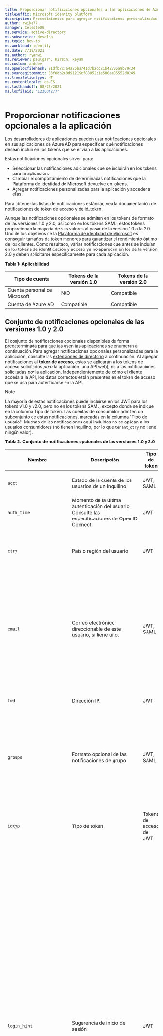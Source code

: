```yaml
---
title: Proporcionar notificaciones opcionales a las aplicaciones de Azure AD
titleSuffix: Microsoft identity platform
description: Procedimientos para agregar notificaciones personalizadas o adicionales a los tokens SAML 2.0 y JSON Web Token (JWT) que emite la Plataforma de identidad de Microsoft.
author: rwike77
manager: CelesteDG
ms.service: active-directory
ms.subservice: develop
ms.topic: how-to
ms.workload: identity
ms.date: 7/19/2021
ms.author: ryanwi
ms.reviewer: paulgarn, hirsin, keyam
ms.custom: aaddev
ms.openlocfilehash: 91dfb7c7a4a25ba741d7b2dc21b42705a9b79c34
ms.sourcegitcommit: 03f0db2e8d91219cf88852c1e500ae86552d8249
ms.translationtype: HT
ms.contentlocale: es-ES
ms.lasthandoff: 08/27/2021
ms.locfileid: "123034277"
---
```

# <a name="provide-optional-claims-to-your-app"></a>Proporcionar notificaciones opcionales a la aplicación

Los desarrolladores de aplicaciones pueden usar notificaciones opcionales en sus aplicaciones de Azure AD para especificar qué notificaciones desean incluir en los tokens que se envían a las aplicaciones.

Estas notificaciones opcionales sirven para:

- Seleccionar las notificaciones adicionales que se incluirán en los tokens para la aplicación.
- Cambiar el comportamiento de determinadas notificaciones que la Plataforma de identidad de Microsoft devuelve en tokens.
- Agregar notificaciones personalizadas para la aplicación y acceder a ellas.

Para obtener las listas de notificaciones estándar, vea la documentación de notificaciones de [token de acceso](access-tokens.md) y de [id_token](id-tokens.md).

Aunque las notificaciones opcionales se admiten en los tokens de formato de las versiones 1.0 y 2.0, así como en los tokens SAML, estos tokens proporcionan la mayoría de sus valores al pasar de la versión 1.0 a la 2.0. Uno de los objetivos de la [Plataforma de identidad de Microsoft](./v2-overview.md) es conseguir tamaños de token menores para garantizar el rendimiento óptimo de los clientes. Como resultado, varias notificaciones que antes se incluían en los tokens de identificación y acceso ya no aparecen en los de la versión 2.0 y deben solicitarse específicamente para cada aplicación.

**Tabla 1: Aplicabilidad**

| Tipo de cuenta               | Tokens de la versión 1.0 | Tokens de la versión 2.0 |
|----------------------------|-------------|-------------|
| Cuenta personal de Microsoft | N/D         | Compatible   |
| Cuenta de Azure AD           | Compatible   | Compatible   |

## <a name="v10-and-v20-optional-claims-set"></a>Conjunto de notificaciones opcionales de las versiones 1.0 y 2.0

El conjunto de notificaciones opcionales disponibles de forma predeterminada para que las usen las aplicaciones se enumeran a continuación. Para agregar notificaciones opcionales personalizadas para la aplicación, consulte las [extensiones de directorio](#configuring-directory-extension-optional-claims) a continuación. Al agregar notificaciones al **token de acceso**, estas se aplicarán a los tokens de acceso solicitados *para* la aplicación (una API web), no a las notificaciones solicitadas *por* la aplicación. Independientemente de cómo el cliente acceda a la API, los datos correctos están presentes en el token de acceso que se usa para autenticarse en la API.

> [!NOTE]
>La mayoría de estas notificaciones puede incluirse en los JWT para los tokens v1.0 y v2.0, pero no en los tokens SAML, excepto donde se indique en la columna Tipo de token. Las cuentas de consumidor admiten un subconjunto de estas notificaciones, marcadas en la columna "Tipo de usuario".  Muchas de las notificaciones aquí incluidas no se aplican a los usuarios consumidores (no tienen inquilino, por lo que `tenant_ctry` no tiene ningún valor).

**Tabla 2: Conjunto de notificaciones opcionales de las versiones 1.0 y 2.0**

| Nombre                       |  Descripción   | Tipo de token | Tipo de usuario | Notas  |
|----------------------------|----------------|------------|-----------|--------|
| `acct`                | Estado de la cuenta de los usuarios de un inquilino | JWT, SAML | | Si el usuario es miembro del inquilino, el valor es `0`. Si es un invitado, el valor es `1`. |
| `auth_time`                | Momento de la última autenticación del usuario. Consulte las especificaciones de Open ID Connect| JWT        |           |  |
| `ctry`                     | País o región del usuario | JWT |  | Azure AD devuelve la notificación opcional `ctry` si existe, y el valor del campo es un código de país o región estándar de dos letras, como FR, JP, SZ, etc. |
| `email`                    | Correo electrónico direccionable de este usuario, si tiene uno.  | JWT, SAML | MSA, Azure AD | Si el usuario es un invitado en el inquilino, este valor se incluye de forma predeterminada.  Para los usuarios administrados (aquellos dentro del inquilino), se debe solicitar a través de esta notificación opcional o, únicamente en la versión 2.0, con el ámbito OpenID.  Para los usuarios administrados, se debe establecer la dirección de correo electrónico en el [portal de administración de Office](https://portal.office.com/adminportal/home#/users).|
| `fwd`                      | Dirección IP.| JWT    |   | Agrega la dirección IPv4 original del cliente solicitante (cuando se encuentra en una red virtual) |
| `groups`| Formato opcional de las notificaciones de grupo |JWT, SAML| |Se usa con la opción de configuración GroupMembershipClaims en el [manifiesto de la aplicación](reference-app-manifest.md), que se debe establecer también. Para más información, vea las [notificaciones de grupo](#configuring-groups-optional-claims) abajo. Para más información sobre las notificaciones de grupo, vea [Cómo configurar notificaciones de grupo](../hybrid/how-to-connect-fed-group-claims.md)
| `idtyp`                    | Tipo de token   | Tokens de acceso de JWT | Especial: únicamente en tokens de acceso de solo aplicación |  El valor es `app` cuando el token es un token de solo aplicación. Esta es la forma más precisa para que una API determine si un token es un token de aplicación o un token de usuario + aplicación.|
| `login_hint`               | Sugerencia de inicio de sesión   | JWT | MSA, Azure AD | Una notificación de sugerencia de inicio de sesión opaca y de confianza.  Esta notificación es el mejor valor que se puede usar para el parámetro `login_hint` de OAuth en todos los flujos para el inicio de sesión único.  También se puede pasar entre aplicaciones para ayudar en el inicio de sesión único en modo silencioso: la aplicación A puede iniciar la sesión de un usuario, leer la notificación `login_hint` y, a continuación, enviar la notificación y el contexto del inquilino actual a la aplicación B en la cadena o fragmento de la cadena de consulta cuando el usuario hace clic en un vínculo que le lleva a la aplicación B. Para evitar problemas de confiabilidad y condiciones de carrera, la notificación `login_hint` *no* incluye el inquilino actual del usuario y tiene como valor predeterminado el inquilino principal del usuario cuando se usa.  Si trabaja en un escenario de invitado, en el que el usuario es de otro inquilino, debe proporcionar un identificador de inquilino en la solicitud de inicio de sesión y pasar lo mismo a las aplicaciones con las que esté asociado. Sin embargo, esta notificación está pensada para su uso con la funcionalidad `login_hint` existente del SDK, como se ha expuesto. |
| `sid`                      | Identificador de sesión que se usa para el cierre de cada sesión de usuario. | JWT        |  Cuentas personal y de Azure AD.   |         |
| `tenant_ctry`              | País o región del inquilino de recursos | JWT | | Igual que `ctry`, salvo que un administrador lo establezca en un nivel de inquilino.  También debe ser un valor estándar de dos letras. |
| `tenant_region_scope`      | Región del inquilino de los recursos | JWT        |           | |
| `upn`                      | UserPrincipalName | JWT, SAML  |           | Un identificador del usuario que se puede usar con el parámetro username_hint.  No es un identificador duradero para el usuario y no debe usarse para identificar de forma exclusiva la información del usuario (por ejemplo, como una clave de base de datos). En su lugar, use el id. de objeto de usuario (`oid`) como clave de base de datos. Los usuarios que inician sesión con un [id. de inicio de sesión alternativo](../authentication/howto-authentication-use-email-signin.md) no deben mostrar su nombre principal de usuario (UPN). En su lugar, use las siguientes notificaciones de token de identificador para mostrar el estado de inicio de sesión al usuario: `preferred_username` o `unique_name` para los tokens v1 y `preferred_username` para los tokens v2. Aunque esta notificación se incluye automáticamente, puede especificarla como opcional para adjuntar propiedades adicionales y así modificarle el comportamiento para los usuarios invitados Debe usar la notificación `login_hint` para el uso de `login_hint`: los identificadores legibles como el UPN no son de confianza.|
| `verified_primary_email`   | Procede del valor PrimaryAuthoritativeEmail del usuario.      | JWT        |           |         |
| `verified_secondary_email` | Procede del valor SecondaryAuthoritativeEmail del usuario.   | JWT        |           |        |
| `vnet`                     | Información del especificador de la red virtual | JWT        |           |      |
| `xms_pdl`             | Ubicación de datos preferida   | JWT | | En los inquilinos multigeográficos, la ubicación de datos preferida es el código de tres letras que muestra la región geográfica en la que se encuentra el usuario. Para más información, vea la [documentación de Azure AD Connect acerca de la ubicación de datos preferida](../hybrid/how-to-connect-sync-feature-preferreddatalocation.md).<br/>Por ejemplo: `APC` para Asia Pacífico. |
| `xms_pl`                   | Idioma preferido del usuario  | JWT ||Idioma preferido del usuario, si se establece. Se origina desde su inquilino principal, en escenarios de acceso de invitado. Con formato LL-CC ("en-us"). |
| `xms_tpl`                  | Idioma preferido del inquilino| JWT | | Idioma preferido del inquilino de recursos, si se establece. Con formato LL ("en"). |
| `ztdid`                    | Identificador de implementación sin interacción | JWT | | La identidad del dispositivo usada en [Windows AutoPilot](/windows/deployment/windows-autopilot/windows-10-autopilot). |

## <a name="v20-specific-optional-claims-set"></a>Conjunto de notificaciones opcionales específicas de la versión 2.0

Estas notificaciones siempre se incluyen en los tokens de la versión 1.0 de Azure AD, pero no en los de la versión 2.0, a menos que se solicite. Estas notificaciones solo son válidas en los JWT (tokens de identificación y de acceso).

**Tabla 3: Notificaciones opcionales exclusivas de la versión 2.0**

| Notificación de JWT     | Nombre                            | Descripción                                | Notas |
|---------------|---------------------------------|-------------|-------|
| `ipaddr`      | Dirección IP                      | Dirección IP del cliente desde el que se inició sesión.   |       |
| `onprem_sid`  | Identificador de seguridad local |                                             |       |
| `pwd_exp`     | Tiempo de expiración de la contraseña        | Fecha y hora a la que expira la contraseña. |       |
| `pwd_url`     | Cambiar dirección URL de contraseña             | Dirección URL que el usuario puede visitar para cambiar la contraseña.   |   |
| `in_corp`     | Dentro de red corporativa        | Indica si el cliente ha iniciado sesión desde la red corporativa. En caso contrario, la notificación no se incluye.   |  En función de la configuración de las [IP de confianza](../authentication/howto-mfa-mfasettings.md#trusted-ips) de MFA.    |
| `family_name` | Apellido                       | Proporciona el apellido del usuario según está definido en el objeto de usuario. <br>"family_name": "Miller" | Se admite en MSA y Azure AD. Requiere el ámbito `profile`.   |
| `given_name`  | Nombre                      | Proporciona el nombre de pila o "dado" del usuario, tal como se establece en el objeto de usuario.<br>"given_name": "Frank"                   | Se admite en MSA y Azure AD.  Requiere el ámbito `profile`. |
| `upn`         | Nombre principal del usuario | Un identificador del usuario que se puede usar con el parámetro username_hint.  No es un identificador duradero para el usuario y no debe usarse para identificar de forma exclusiva la información del usuario (por ejemplo, como una clave de base de datos). En su lugar, use el id. de objeto de usuario (`oid`) como clave de base de datos. Los usuarios que inician sesión con un [id. de inicio de sesión alternativo](../authentication/howto-authentication-use-email-signin.md) no deben mostrar su nombre principal de usuario (UPN). En su lugar, use la notificación `preferred_username` para mostrar el estado de inicio de sesión al usuario. | Consulte a continuación las [propiedades adicionales](#additional-properties-of-optional-claims) de la configuración de la notificación. Requiere el ámbito `profile`.|

## <a name="v10-specific-optional-claims-set"></a>Conjunto de notificaciones opcionales específicas de la versión 1.0

Algunas de las mejoras del formato de token de la versión 2 están disponibles para las aplicaciones que usan el formato de token de la 1, ya que ayudan a mejorar la seguridad y la confiabilidad. Estas no surtirán efecto en los tokens de identificador solicitados desde el punto de conexión de la versión 2 ni en los tokens de acceso para las API que usan el formato de token de la versión 2. Estos solo se aplican a los token de JWT, no a los de SAML. 

**Tabla 4: Notificaciones opcionales exclusivas de la versión 1.0**


| Notificación de JWT     | Nombre                            | Descripción | Notas |
|---------------|---------------------------------|-------------|-------|
|`aud`          | Público | Siempre está presente en JWT, pero en los tokens de acceso v1 se puede emitir de varias maneras: cualquier URI de appID, con o sin una barra diagonal final, así como el identificador de cliente del recurso. Puede resultar difícil de codificar con esta aleatoriedad al realizar la validación de tokens.  Use las [propiedades adicionales para esta notificación](#additional-properties-of-optional-claims) a fin de asegurarse de que siempre se establezca en el identificador del cliente del recurso en los tokens de acceso de la versión 1. | Solo tokens de acceso JWT de la versión 1|
|`preferred_username` | Nombre de usuario preferido        | Proporciona la notificación de nombre de usuario preferido en los tokens de la versión 1. Esto facilita que las aplicaciones proporcionen sugerencias de nombre de usuario e indiquen nombres para mostrar legibles, independientemente de su tipo de token.  Se recomienda usar esta notificación opcional en lugar de `upn` o `unique_name`, por ejemplo. | Tokens de identificador y tokens de acceso de la versión 1 |

### <a name="additional-properties-of-optional-claims"></a>Propiedades adicionales de las notificaciones opcionales

Algunas notificaciones opcionales se pueden configurar para cambiar la manera de devolver la notificación. Estas propiedades adicionales se utilizan principalmente para ayudar a la migración de aplicaciones locales con expectativas de datos diferentes. Por ejemplo, `include_externally_authenticated_upn_without_hash` ayuda con los clientes que no pueden admitir almohadillas (`#`) en el UPN.

**Tabla 4: Valores para configurar las notificaciones opcionales**

| Nombre de propiedad  | Nombre de la propiedad adicional | Descripción |
|----------------|--------------------------|-------------|
| `upn`          |                          | Puede usarse en respuestas SAML y JWT y para los token v1.0 y v2.0. |
|                | `include_externally_authenticated_upn`  | Incluye el nombre principal de usuario invitado tal como se almacenó en el inquilino de recursos. Por ejemplo: `foo_hometenant.com#EXT#@resourcetenant.com` |
|                | `include_externally_authenticated_upn_without_hash` | Igual que antes, excepto que las marcas hash (`#`) se reemplazan con guiones bajos (`_`); por ejemplo, `foo_hometenant.com_EXT_@resourcetenant.com`|
| `aud`          |                          | En los tokens de acceso de la versión 1, se usa para cambiar el formato de la notificación `aud`.  Esto no tiene ningún efecto en los tokens de la versión 2 ni en los tokens de identificador de ninguna versión, donde la notificación `aud` es siempre el identificador del cliente. Use esta configuración para asegurarse de que la API pueda realizar la validación de las audiencias más fácilmente. Al igual que todas las notificaciones opcionales que afectan al token de acceso, el recurso de la solicitud debe establecer esta notificación opcional, ya que los recursos poseen el token de acceso.|
|                | `use_guid`               | Emite el identificador de cliente del recurso (API) en formato GUID como notificación `aud` siempre en lugar de que sea dependiente del entorno de ejecución. Por tanto, si un recurso establece esta marca y su identificador de cliente es `bb0a297b-6a42-4a55-ac40-09a501456577`, cualquier aplicación que solicite un token de acceso para ese recurso recibirá un token de acceso con `aud`: `bb0a297b-6a42-4a55-ac40-09a501456577`. </br></br> Sin este conjunto de notificaciones, una API podría obtener tokens con una notificación `aud` de `api://MyApi.com`, `api://MyApi.com/`, `api://myapi.com/AdditionalRegisteredField` o cualquier otro valor establecido como un URI de identificador de aplicación para esa API, así como el identificador de cliente del recurso. |

#### <a name="additional-properties-example"></a>Ejemplo de propiedades adicionales

```json
"optionalClaims": {
    "idToken": [
        {
            "name": "upn",
            "essential": false,
            "additionalProperties": [
                "include_externally_authenticated_upn"
            ]
        }
    ]
}
```

Este objeto OptionalClaims hace que el token de identificador devuelto al cliente incluya una notificación `upn` con el inquilino de inicio adicional y la información de los recursos del inquilino. La notificación `upn` solo cambia en el token si el usuario es un invitado en el inquilino (que usa un IDP diferente para la autenticación).

## <a name="configuring-optional-claims"></a>Configuración de notificaciones opcionales

> [!IMPORTANT]
> Los tokens de acceso **siempre** se generan mediante el manifiesto del recurso, no del cliente,  con lo cual en la solicitud `...scope=https://graph.microsoft.com/user.read...`, el recurso es Microsoft Graph API.  Por lo tanto, el token de acceso se crea usando el manifiesto de Microsoft Graph API, no el manifiesto del cliente.  Cambiar el manifiesto de la aplicación nunca hará que los tokens de Microsoft Graph API tengan un aspecto diferente.  Para confirmar que los cambios realizados en `accessToken` han surtido efecto, solicite un token para la aplicación, no otra aplicación.

Puede configurar notificaciones opcionales para la aplicación mediante la interfaz de usuario o el manifiesto.

1. Vaya a <a href="https://portal.azure.com/" target="_blank">Azure Portal</a>. 
1. Busque y seleccione **Azure Active Directory**.
1. En **Administrar**, seleccione **Registros de aplicaciones**.
1. Seleccione en la lista la aplicación para la que desea configurar notificaciones opcionales.

**Configuración de notificaciones opcionales mediante la interfaz de usuario:**

[![Configuración de notificaciones opcionales en la interfaz de usuario](./media/active-directory-optional-claims/token-configuration.png)](./media/active-directory-optional-claims/token-configuration.png)

1. En **Administrar**, seleccione **Configuración del token**.
   - La hoja **Configuración del token** de la opción de la interfaz de usuario no está disponible para las aplicaciones registradas en un inquilino de Azure AD B2C que se puede configurar mediante la modificación del manifiesto de aplicación. Para más información, consulte [Adición de notificaciones y personalización de la entrada del usuario mediante directivas personalizadas en Azure Active Directory B2C](../../active-directory-b2c/configure-user-input.md).  

1. Seleccione **Agregar notificación opcional**.
1. Seleccione el tipo de token que desea configurar.
1. Seleccione las notificaciones opcionales que va a agregar.
1. Seleccione **Agregar**.


**Configuración de notificaciones opcionales mediante el manifiesto de aplicación:**

[![Muestra cómo configurar notificaciones opcionales mediante el manifiesto de aplicación.](./media/active-directory-optional-claims/app-manifest.png)](./media/active-directory-optional-claims/app-manifest.png)

1. En **Administrar**, seleccione **Manifiesto**. Se abrirá un editor de manifiestos basado en web que le permitirá editar el manifiesto. Si lo desea, puede seleccionar **Descargar**, editar el manifiesto de forma local y, a continuación, usar **Cargar** para volver a aplicarlo a la aplicación. Para más información sobre el manifiesto de aplicación, consulte el [artículo Descripción del manifiesto de aplicación de Azure AD](reference-app-manifest.md).

    La siguiente entrada del manifiesto de aplicación agrega las notificaciones opcionales auth_time, ipaddr y upn a los tokens de identificador, acceso y SAML.

    ```json
    "optionalClaims": {
        "idToken": [
            {
                "name": "auth_time",
                "essential": false
            }
        ],
        "accessToken": [
            {
                "name": "ipaddr",
                "essential": false
            }
        ],
        "saml2Token": [
            {
                "name": "upn",
                "essential": false
            },
            {
                "name": "extension_ab603c56068041afb2f6832e2a17e237_skypeId",
                "source": "user",
                "essential": false
            }
        ]
    }
    ```

2. Cuando termine, seleccione **Guardar**. Ahora, las notificaciones opcionales especificadas se incluirán en los tokens de la aplicación.


### <a name="optionalclaims-type"></a>Tipo OptionalClaims

Indica las notificaciones opcionales solicitadas por una aplicación. Una aplicación puede configurar que las notificaciones opcionales se devuelvan en los tres tipos de tokens (de identificación, de acceso y SAML 2) que reciba desde el servicio de token de seguridad. La aplicación puede configurar un conjunto diferente de notificaciones opcionales que se devuelva en cada tipo de token. La propiedad OptionalClaims de la entidad de la aplicación es un objeto OptionalClaims.

**Tabla 5: Propiedades del tipo OptionalClaims**

| Nombre          | Tipo                       | Descripción                                           |
|---------------|----------------------------|-------------------------------------------------------|
| `idToken`     | Colección (OptionalClaim) | Notificaciones opcionales que se devuelven en el token de identificación de JWT.     |
| `accessToken` | Colección (OptionalClaim) | Notificaciones opcionales que se devuelven en el token de acceso de JWT. |
| `saml2Token`  | Colección (OptionalClaim) | Notificaciones opcionales que se devuelven en el token SAML de JWT.       |

### <a name="optionalclaim-type"></a>Tipo OptionalClaim

Contiene una notificación opcional asociada a una aplicación o una entidad de servicio. Las propiedades idToken, accessToken y saml2Token del tipo [OptionalClaims](/graph/api/resources/optionalclaims) son una colección de OptionalClaim.
Si lo admite una notificación concreta, también puede modificar el comportamiento de OptionalClaim con el campo AdditionalProperties.

**Tabla 6: Propiedades del tipo OptionalClaim**

| Nombre                   | Tipo                    | Descripción                                                                                                                                                                                                                                                                                                   |
|------------------------|-------------------------|---------------------------------------------------------------------------------------------------------------------------------------------------------------------------------------------------------------------------------------------------------------------------------------------------------------|
| `name`                 | Edm.String              | Nombre de la notificación opcional.                                                                                                                                                                                                                                                                               |
| `source`               | Edm.String              | Origen (objeto de directorio) de la notificación. Hay unas notificaciones predefinidas y otras definidas por el usuario desde las propiedades de extensión. Si el valor de origen es null, es una notificación opcional predefinida. Si el valor de origen es user, el valor de la propiedad name es la propiedad de extensión del objeto de usuario. |
| `essential`            | Edm.Boolean             | Si el valor es true, la notificación especificada por el cliente es necesaria garantizar una experiencia de autorización sin problemas para la tarea concreta solicitada por el usuario final. El valor predeterminado es false.                                                                                                                 |
| `additionalProperties` | Colección (Edm.String) | Propiedades adicionales de la notificación. Si existe una propiedad en esta colección, modifica el comportamiento de la notificación opcional especificada en la propiedad name.                                                                                                                                                   |

## <a name="configuring-directory-extension-optional-claims"></a>Configuración de notificaciones opcionales de extensión de directorio

Además del conjunto de notificaciones opcionales estándar, también se pueden configurar tokens para incluir las extensiones. Para obtener más información, consulte [la documentación de extensionProperty de Microsoft Graph](/graph/api/resources/extensionproperty).

Las notificaciones opcionales no admiten las extensiones abiertas y de esquema; solo las extensiones de directorio de estilo de AAD-Graph. Esta característica es útil para adjuntar información de usuario adicional que puede usar la aplicación, por ejemplo, un identificador adicional o la opción de configuración importante que el usuario haya establecido. Vea la parte inferior de esta página para obtener un ejemplo.

Las extensiones de esquema de directorio son una característica solo de Azure AD. Si el manifiesto de aplicación solicita una extensión personalizada y un usuario de MSA inicia sesión en la aplicación, estas extensiones no se devolverán.

### <a name="directory-extension-formatting"></a>Formato de extensión de directorio

Al configurar las notificaciones opcionales de la extensión de directorio mediante el manifiesto de aplicación, use el nombre completo de la extensión (en el formato: `extension_<appid>_<attributename>`). `<appid>` debe coincidir con el identificador de la aplicación que solicita la notificación.

En el JWT, estas notificaciones se emitirán con el siguiente formato de nombre: `extn.<attributename>`.

En los tokens SAML, estas notificaciones se emitirán con el siguiente formato de identificador uniforme de recursos: `http://schemas.microsoft.com/identity/claims/extn.<attributename>`.

## <a name="configuring-groups-optional-claims"></a>Configuración de notificaciones opcionales de grupo

En esta sección se describen las opciones de configuración de notificaciones opcionales para cambiar los atributos de grupo usados en las notificaciones de grupo, desde el atributo objectID de grupo predeterminado a los atributos que se sincronizan desde una instalación local de Active Directory de Windows. Puede configurar notificaciones opcionales de grupo para la aplicación mediante la interfaz de usuario o el manifiesto.

> [!IMPORTANT]
> Consulte [Configurar notificaciones de grupo de aplicaciones con Azure AD](../hybrid/how-to-connect-fed-group-claims.md) para obtener más detalles, incluidas algunas salvedades importantes sobre las notificaciones de grupo de los atributos locales.

**Configuración de notificaciones opcionales de grupo mediante la interfaz de usuario:**

1. Inicie sesión en <a href="https://portal.azure.com/" target="_blank">Azure Portal</a>.
1. Después de haberse autenticado, elija el inquilino de Azure AD; para ello, selecciónelo en la esquina superior derecha de la página.
1. Busque y seleccione **Azure Active Directory**.
1. En **Administrar**, seleccione **Registros de aplicaciones**.
1. Seleccione en la lista la aplicación para la que desea configurar notificaciones opcionales.
1. En **Administrar**, seleccione **Configuración del token**.
1. Seleccione **Agregar notificación de grupos**.
1. Seleccione los tipos de grupo que se van a devolver (**Grupos de seguridad**, **Roles de directorio**, **Todos los grupos** o **Grupos asignados a la aplicación**). La opción **Grupos asignados a la aplicación** solo incluye esos grupos. La opción **Todos los grupos** incluye **SecurityGroup**, **DirectoryRole** y **DistributionList**, pero no **Grupos asignados a la aplicación**. 
1. Opcional: seleccione las propiedades de tipo de token específico para modificar el valor de notificaciones de grupos para que contenga los atributos de grupo locales o para cambiar el tipo de notificaciones a un rol.
1. Seleccione **Guardar**.

**Configuración de notificaciones opcionales de grupo mediante el manifiesto de aplicación:**

1. Inicie sesión en <a href="https://portal.azure.com/" target="_blank">Azure Portal</a>.
1. Después de haberse autenticado, elija el inquilino de Azure AD; para ello, selecciónelo en la esquina superior derecha de la página.
1. Busque y seleccione **Azure Active Directory**.
1. Seleccione en la lista la aplicación para la que desea configurar notificaciones opcionales.
1. En **Administrar**, seleccione **Manifiesto**.
1. Agregue la siguiente entrada mediante el editor de manifiestos:

   Los valores válidos son:

   - "Todos" (esta opción incluye SecurityGroup, DirectoryRole y DistributionList)
   - "SecurityGroup"
   - "DirectoryRole"
   - "ApplicationGroup" (esta opción solo incluye los grupos asignados a la aplicación)

   Por ejemplo:

    ```json
    "groupMembershipClaims": "SecurityGroup"
    ```

   De forma predeterminada, los valores de ObjectID de grupo se emitirán en el valor de la notificación de grupo.  Para modificar el valor de la notificación para que contenga los atributos del grupo local, o para cambiar el tipo de notificación a rol, use la configuración de notificaciones opcionales de la siguiente manera:

1. Establezca las notificaciones opcionales para la configuración de nombre de grupo.

   Si quiere que los grupos del token contengan los atributos de grupo locales de AD en la sección de notificaciones opcionales, especifique a qué tipo de token se debe aplicar la notificación, el nombre de la notificación opcional solicitada y las propiedades adicionales que quiera usar.  Pueden aparecer varios tipos de token:

   - idToken para el token de OIDC ID
   - accessToken para el token de acceso OAuth
   - Saml2Token para los token de SAML.

   El tipo Saml2Token se aplica a los token con formato SAML 1.1 y SAML 2.0.

   Para cada tipo de token relevante, modifique las notificaciones de grupos para usar la sección OptionalClaims en el manifiesto. El esquema de OptionalClaims es el siguiente:

    ```json
    {
        "name": "groups",
        "source": null,
        "essential": false,
        "additionalProperties": []
    }
    ```

   | Esquema de notificaciones opcionales | Value |
   |----------|-------------|
   | **name:** | Debe ser "grupos" |
   | **source:** | No se usa. Omitir o especificar null |
   | **essential:** | No se usa. Omitir o especificar falso |
   | **additionalProperties:** | Lista de propiedades adicionales.  Las opciones válidas son "sam_account_name", "dns_domain_and_sam_account_name", "netbios_domain_and_sam_account_name", "emit_as_roles". |

   En additionalProperties solo se necesita un valor de "sam_account_name", "dns_domain_and_sam_account_name", "netbios_domain_and_sam_account_name".  Si hay más de uno, se usa el primero y omiten los demás.

   Algunas aplicaciones requieren información de grupo sobre el usuario en la notificación de rol.  Para cambiar el tipo de notificación de una notificación de grupo a una notificación de rol, agregue "emit_as_roles" a las propiedades adicionales.  Los valores de grupo se emitirán en la notificación de rol.

   Si se usa "emit_as_roles", cualquier rol de aplicación configurado que se asigne al usuario no aparecerá en la notificación de rol.

**Ejemplos:**

1) Emita grupos como nombres de grupo en tokens de acceso OAuth con el formato dnsDomainName\sAMAccountName.

    **Configuración en la interfaz de usuario:**

    [![Configuración de notificaciones opcionales](./media/active-directory-optional-claims/groups-example-1.png)](./media/active-directory-optional-claims/groups-example-1.png)

    **Entrada en el manifiesto de aplicación:**

    ```json
    "optionalClaims": {
        "accessToken": [
            {
                "name": "groups",
                "additionalProperties": [
                    "dns_domain_and_sam_account_name"
                ]
            }
        ]
    }
    ```

2) Emita los nombres de grupo que se devolverán en el formato NetBIOSDomain\sAMAccountName como la notificación de roles de los token de SAML y OIDC ID.

    **Configuración en la interfaz de usuario:**

    '[![Notificaciones opcionales en el manifiesto](./media/active-directory-optional-claims/groups-example-2.png)](./media/active-directory-optional-claims/groups-example-2.png)

    **Entrada en el manifiesto de aplicación:**

    ```json
    "optionalClaims": {
        "saml2Token": [
            {
                "name": "groups",
                "additionalProperties": [
                    "netbios_name_and_sam_account_name",
                    "emit_as_roles"
                ]
            }
        ],
        "idToken": [
            {
                "name": "groups",
                "additionalProperties": [
                    "netbios_name_and_sam_account_name",
                    "emit_as_roles"
                ]
            }
        ]
    }
    ```

## <a name="optional-claims-example"></a>Ejemplo de notificaciones opcionales

En esta sección, conocerá un escenario para ver cómo puede usar la característica de notificaciones opcionales para su aplicación.
Hay varias opciones disponibles para actualizar las propiedades de una configuración de identidad de la aplicación y así habilitar y configurar las notificaciones opcionales:

- Puede usar la interfaz de usuario de **Configuración del token** (consulte el ejemplo siguiente).
- Puede usar el **Manifiesto** (consulte el ejemplo a continuación). Lea primero el documento [Manifiesto de aplicación de Azure Active Directory](./reference-app-manifest.md) para una introducción al manifiesto.
- También es posible escribir una aplicación que use [Microsoft Graph API](/graph/use-the-api) para actualizarla. El tipo [OptionalClaims](/graph/api/resources/optionalclaims) de la guía de referencia de Microsoft Graph API puede ayudarle con la configuración de las notificaciones opcionales.

**Ejemplo**:

En el siguiente ejemplo usará la interfaz de usuario de **Configuración del token** y el **Manifiesto** para agregar notificaciones opcionales a los tokens de acceso, identificador y SAML previstos para la aplicación. Se agregarán distintas notificaciones opcionales para cada tipo de token que la aplicación puede recibir:

- Los tokens de identificación contendrán el nombre principal de usuario de los usuarios federados en la forma completa (`<upn>_<homedomain>#EXT#@<resourcedomain>`).
- Ahora, los tokens de acceso que soliciten otros clientes para esta aplicación incluirán la notificación auth_time.
- Los tokens SAML contendrán ahora la extensión del esquema de directorio skypeId (en este ejemplo, el identificador de esta aplicación es ab603c56068041afb2f6832e2a17e237). Los tokens SAML expondrán el identificador de Skype como `extension_skypeId`.

**Configuración en la interfaz de usuario:**

1. Inicie sesión en <a href="https://portal.azure.com/" target="_blank">Azure Portal</a>.
1. Después de haberse autenticado, elija el inquilino de Azure AD; para ello, selecciónelo en la esquina superior derecha de la página.

1. Busque y seleccione **Azure Active Directory**.

1. En **Administrar**, seleccione **Registros de aplicaciones**.

1. Busque la aplicación para la que quiera configurar notificaciones opcionales en la lista y selecciónela.

1. En **Administrar**, seleccione **Configuración del token**.

1. Seleccione **Agregar notificación opcional**, elija el tipo de token de **Id.** , seleccione **upn** en la lista de notificaciones y, finalmente, **Agregar**.

1. Seleccione **Agregar notificación opcional**, elija el tipo de token de **Acceso**, seleccione **auth_time** en la lista de notificaciones y, finalmente, **Agregar**.

1. En la pantalla de información general de Configuración del token, seleccione el icono de lápiz situado junto a **upn**, seleccione el control de alternancia **Autenticado externamente** y, por último, **Guardar**.

1. Seleccione **Agregar notificación opcional**, elija el tipo de token **SAML**, seleccione **extn.skypeID** en la lista de notificaciones (solo es aplicable si ha creado un objeto de usuario de Azure AD denominado skypeID) y, finalmente, **Agregar**.

    [![Notificaciones opcionales para el token SAML](./media/active-directory-optional-claims/token-config-example.png)](./media/active-directory-optional-claims/token-config-example.png)

**Configuración en el manifiesto:**

1. Inicie sesión en <a href="https://portal.azure.com/" target="_blank">Azure Portal</a>.
1. Después de haberse autenticado, elija el inquilino de Azure AD; para ello, selecciónelo en la esquina superior derecha de la página.
1. Busque y seleccione **Azure Active Directory**.
1. Busque la aplicación para la que quiera configurar notificaciones opcionales en la lista y selecciónela.
1. En **Administrar**, seleccione **Manifiesto** para abrir el editor de manifiestos en línea.
1. Puede editar directamente el manifiesto mediante este editor. El manifiesto sigue el esquema de la [Entidad de la aplicación](./reference-app-manifest.md) y da formato al manifiesto automáticamente al guardarlo. Se agregarán los elementos nuevos a la propiedad `OptionalClaims`.

    ```json
    "optionalClaims": {
        "idToken": [
            {
                "name": "upn",
                "essential": false,
                "additionalProperties": [
                    "include_externally_authenticated_upn"
                ]
            }
        ],
        "accessToken": [
            {
                "name": "auth_time",
                "essential": false
            }
        ],
        "saml2Token": [
            {
                "name": "extension_ab603c56068041afb2f6832e2a17e237_skypeId",
                "source": "user",
                "essential": true
            }
        ]
    }
    ```

1. Cuando haya terminado de actualizar el manifiesto, seleccione **Guardar** para guardarlo.

## <a name="next-steps"></a>Pasos siguientes

Más información sobre las notificaciones estándares que proporciona Azure AD.

- [Tokens de identificador](id-tokens.md)
- [Tokens de acceso](access-tokens.md)
